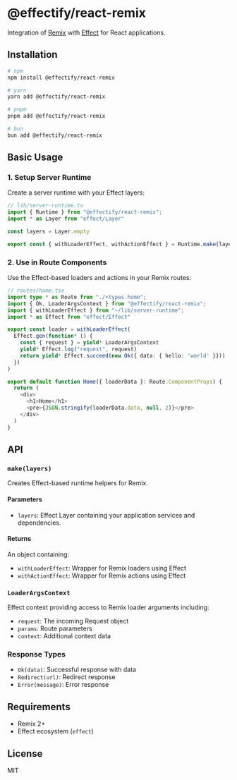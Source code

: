 # @effectify/react-remix

Integration of [Remix](https://remix.com/) with [Effect](https://effect.website/) for React applications.

## Installation

```bash
# npm
npm install @effectify/react-remix

# yarn
yarn add @effectify/react-remix

# pnpm
pnpm add @effectify/react-remix

# bun
bun add @effectify/react-remix
```

## Basic Usage

### 1. Setup Server Runtime

Create a server runtime with your Effect layers:

```typescript
// lib/server-runtime.ts
import { Runtime } from "@effectify/react-remix";
import * as Layer from "effect/Layer"

const layers = Layer.empty

export const { withLoaderEffect, withActionEffect } = Runtime.make(layers)
```

### 2. Use in Route Components

Use the Effect-based loaders and actions in your Remix routes:

```typescript
// routes/home.tsx
import type * as Route from "./+types.home";
import { Ok, LoaderArgsContext } from "@effectify/react-remix";
import { withLoaderEffect } from "~/lib/server-runtime";
import * as Effect from "effect/Effect"

export const loader = withLoaderEffect(
  Effect.gen(function* () {
    const { request } = yield* LoaderArgsContext
    yield* Effect.log("request", request)
    return yield* Effect.succeed(new Ok({ data: { hello: 'world' }}))
  })
)

export default function Home({ loaderData }: Route.ComponentProps) {
  return (
    <div>
      <h1>Home</h1>
      <pre>{JSON.stringify(loaderData.data, null, 2)}</pre>
    </div>
  )
}
```

## API

### `make(layers)`

Creates Effect-based runtime helpers for Remix.

#### Parameters

- `layers`: Effect Layer containing your application services and dependencies.

#### Returns

An object containing:
- `withLoaderEffect`: Wrapper for Remix loaders using Effect
- `withActionEffect`: Wrapper for Remix actions using Effect

### `LoaderArgsContext`

Effect context providing access to Remix loader arguments including:
- `request`: The incoming Request object
- `params`: Route parameters
- `context`: Additional context data

### Response Types

- `Ok(data)`: Successful response with data
- `Redirect(url)`: Redirect response
- `Error(message)`: Error response

## Requirements

- Remix 2+
- Effect ecosystem (`effect`)

## License

MIT